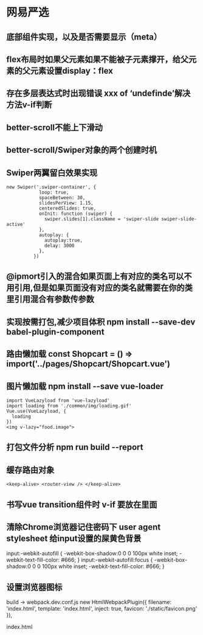 # 网易严选

## 底部组件实现，以及是否需要显示（meta）

## flex布局时如果父元素如果不能被子元素撑开，给父元素的父元素设置display：flex

## 存在多层表达式时出现错误 xxx of ‘undefinde’解决方法v-if判断

## better-scroll不能上下滑动

## better-scroll/Swiper对象的两个创建时机

## Swiper两翼留白效果实现

    new Swiper('.swiper-container', {
                loop: true,
                spaceBetween: 30,
                slidesPerView: 1.15,
                centeredSlides: true,
                onInit: function (swiper) {
                  swiper.slides[1].className = 'swiper-slide swiper-slide-active'
                },
                autoplay: {
                  autoplay:true,
                  delay: 3000
                },
              })

## @ipmort引入的混合如果页面上有对应的类名可以不用引用,但是如果页面没有对应的类名就需要在你的类里引用混合有参数传参数

## 实现按需打包,减少项目体积 npm install --save-dev babel-plugin-component

## 路由懒加载 const Shopcart = () => import('../pages/Shopcart/Shopcart.vue')

## 图片懒加载 npm install --save vue-loader
    import VueLazyload from 'vue-lazyload'
    import loading from './common/img/loading.gif'
    Vue.use(VueLazyload, {
      loading
    })
    <img v-lazy="food.image">

## 打包文件分析 npm run build --report

## 缓存路由对象

   `<keep-alive>
      <router-view />
    </keep-alive>
  `
## 书写vue transition组件时 v-if 要放在<transition>里面

## 清除Chrome浏览器记住密码下 user agent stylesheet 给input设置的屎黄色背景

   input:-webkit-autofill {
              -webkit-box-shadow:0 0 0 100px white inset;
              -webkit-text-fill-color: #666;
          }
    input:-webkit-autofill:focus {
        -webkit-box-shadow:0 0 0 100px white inset;
        -webkit-text-fill-color: #666;
    }

## 设置浏览器图标

  build -> webpack.dev.conf.js
   new HtmlWebpackPlugin({
        filename: 'index.html',
        template: 'index.html',
        inject: true,
        favicon: './static/favicon.png'
      }),

  index.html
  <link rel="shortcut icon" href="/static/favicon.png" type="image/png" />


